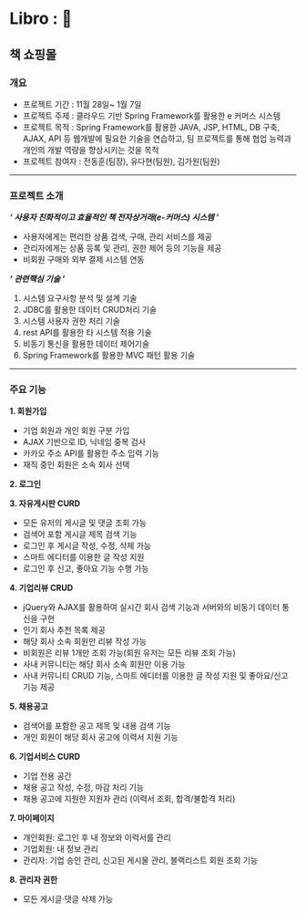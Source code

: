 # Libro : 📖
## 책 쇼핑몰
### 개요
- 프로젝트 기간 : 11월 28일~ 1월 7일
- 프로젝트 주제 : 클라우드 기반 Spring Framework를 활용한 e 커머스 시스템
- 프로젝트 목적 : Spring Framework를 활용한 JAVA, JSP, HTML, DB 구축, AJAX, API 등 웹개발에 필요한 기술을 연습하고, 팀 프로젝트를 통해 협업 능력과 개인의 개발 역량을 향상시키는 것을 목적
- 프로젝트 참여자 : 전동훈(팀장), 유다현(팀원), 김가원(팀원)
---
### 프로젝트 소개
_**‘ 사용자 친화적이고 효율적인 책 전자상거래(e-커머스) 시스템 ’**_
- 사용자에게는 편리한 상품 검색, 구매, 관리 서비스를 제공
- 관리자에게는 상품 등록 및 관리, 권한 제어 등의 기능을 제공
- 비회원 구매와 외부 결제 시스템 연동

  
_**‘ 관련핵심 기술 ’**_
  1. 시스템 요구사항 분석 및 설계 기술
  2. JDBC를 활용한 데이터 CRUD처리 기술
  3. 시스템 사용자 권한 처리 기술
  4. rest API를 활용한 타 시스템 적용 기술
  5. 비동기 통신을 활용한 데이터 제어기술
  6. Spring Framework를 활용한 MVC 패턴 활용 기술
---
### 주요 기능
**1. 회원가입**
- 기업 회원과 개인 회원 구분 가입
- AJAX 기반으로 ID, 닉네임 중복 검사
- 카카오 주소 API를 활용한 주소 입력 기능
- 재직 중인 회원은 소속 회사 선택
  
**2. 로그인**

**3. 자유게시판 CURD**
- 모든 유저의 게시글 및 댓글 조회 가능
- 검색어 포함 게시글 제목 검색 기능
- 로그인 후 게시글 작성, 수정, 삭제 가능
- 스마트 에디터를 이용한 글 작성 지원
- 로그인 후 신고, 좋아요 기능 수행 가능

**4. 기업리뷰 CRUD**
- jQuery와 AJAX를 활용하여 실시간 회사 검색 기능과 서버와의 비동기 데이터 통신을 구현
- 인기 회사 추천 목록 제공
- 해당 회사 소속 회원만 리뷰 작성 가능
- 비회원은 리뷰 1개만 조회 가능(회원 유저는 모든 리뷰 조회 가능)
- 사내 커뮤니티는 해당 회사 소속 회원만 이용 가능
- 사내 커뮤니티 CRUD 기능, 스마트 에디터를 이용한 글 작성 지원 및 좋아요/신고 기능 제공

**5. 채용공고**
- 검색어를 포함한 공고 제목 및 내용 검색 기능
- 개인 회원이 해당 회사 공고에 이력서 지원 기능

**6. 기업서비스 CURD**
- 기업 전용 공간
- 채용 공고 작성, 수정, 마감 처리 기능
- 채용 공고에 지원한 지원자 관리 (이력서 조회, 합격/불합격 처리)

**7. 마이페이지**
- 개인회원: 로그인 후 내 정보와 이력서를 관리
- 기업회원: 내 정보 관리
- 관리자: 기업 승인 관리, 신고된 게시물 관리, 블랙리스트 회원 조회 기능

**8. 관리자 권한**
- 모든 게시글·댓글 삭제 가능
